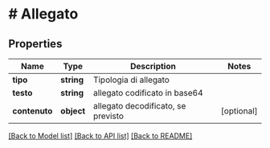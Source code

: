 # # Allegato

## Properties

Name | Type | Description | Notes
------------ | ------------- | ------------- | -------------
**tipo** | **string** | Tipologia di allegato |
**testo** | **string** | allegato codificato in base64 |
**contenuto** | **object** | allegato decodificato, se previsto | [optional]

[[Back to Model list]](../../README.md#models) [[Back to API list]](../../README.md#endpoints) [[Back to README]](../../README.md)

